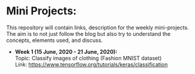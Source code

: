# Mini Projects:
This repository will contain links, description for the weekly mini-projects.
The aim is to not just follow the blog but also try to understand the concepts, elements used, and discuss.

 - **Week 1 (15 June, 2020 - 21 June, 2020):**  
 Topic: Classify images of clothing (Fashion MNIST dataset)  
 Link: https://www.tensorflow.org/tutorials/keras/classification
 
